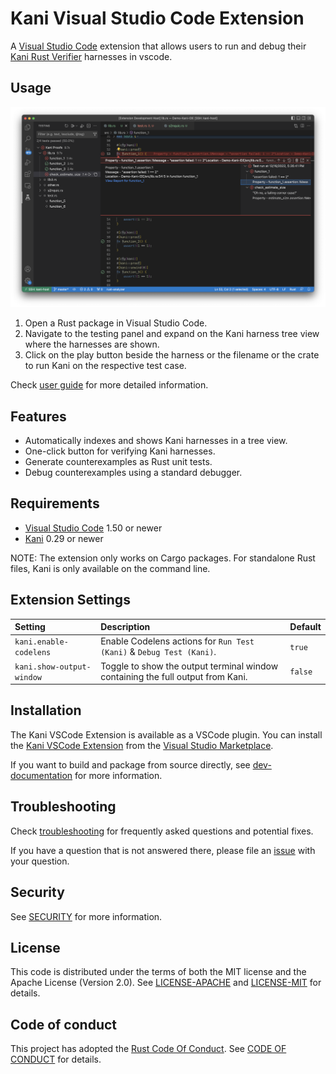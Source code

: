 # Kani Visual Studio Code Extension

A [Visual Studio Code](https://code.visualstudio.com/) extension that allows users to run and debug their [Kani Rust Verifier](https://github.com/model-checking/kani) harnesses in vscode.

## Usage

![Kani Usage](kani-demo.png)

1.  Open a Rust package in Visual Studio Code.
2.  Navigate to the testing panel and expand on the Kani harness tree view where the harnesses are shown.
3.  Click on the play button beside the harness or the filename or the crate to run Kani on the respective test case.

Check [user guide](docs/user-guide.md) for more detailed information.

## Features

-   Automatically indexes and shows Kani harnesses in a tree view.
-   One-click button for verifying Kani harnesses.
-   Generate counterexamples as Rust unit tests.
-   Debug counterexamples using a standard debugger.

## Requirements

-   [Visual Studio Code](https://code.visualstudio.com/) 1.50 or newer
-   [Kani](https://github.com/model-checking/kani) 0.29 or newer

NOTE: The extension only works on Cargo packages. For standalone Rust files, Kani is only available on the command line.

## Extension Settings

| Setting                           | Description                                                                                                                                                                                        | Default                                                        |
| :-------------------------------- | :------------------------------------------------------------------------------------------------------------------------------------------------------------------------------------------------- | :------------------------------------------------------------- |
| `kani.enable-codelens` | Enable Codelens actions for `Run Test (Kani)` & `Debug Test (Kani)`.                                                                                                      | `true`                                                         |
| `kani.show-output-window`     | Toggle to show the output terminal window containing the full output from Kani.                                                                  | `false`                                                     |


## Installation

The Kani VSCode Extension is available as a VSCode plugin. You can install the [Kani VSCode Extension](https://marketplace.visualstudio.com/items?itemName=model-checking.kani-vscode-extension) from the [Visual Studio Marketplace](https://marketplace.visualstudio.com/).

If you want to build and package from source directly, see [dev-documentation](docs/dev-documentation.md) for more information.

## Troubleshooting

Check [troubleshooting](docs/troubleshooting.md) for frequently asked questions and potential fixes.

If you have a question that is not answered there, please file an [issue](https://github.com/model-checking/kani-vscode-extension/issues/new/choose) with your question.


## Security

See [SECURITY](.github/SECURITY.md) for more information.

## License

This code is distributed under the terms of both the MIT license and the Apache License (Version 2.0).
See [LICENSE-APACHE](LICENSE-APACHE) and [LICENSE-MIT](LICENSE-MIT) for details.

## Code of conduct

This project has adopted the [Rust Code Of Conduct](https://www.rust-lang.org/policies/code-of-conduct).
See [CODE OF CONDUCT](CODE_OF_CONDUCT.md) for details.
